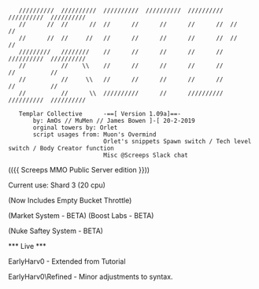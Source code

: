 

       //////////  //////////  //////////  //////////  //////////  //////////  //////////
       //      //  //      //  //      //      //      //      //  //          //
       //      //  //     //   //      //      //      //      //  //          //
       /////////   ////////    //      //      //      //      //  //////////  //////////
       //          //    \\    //      //      //      //      //          //          //
       //          //     \\   //      //      //      //      //          //          //
       //          //      \\  //////////      //      //////////  //////////  //////////

       Templar Collective      -==[ Version 1.09a]==- 
           by: AmOs // MuMen // James Bowen ]-[ 20-2-2019
           orginal towers by: Orlet
           script usages from: Muon's Overmind
                               Orlet's snippets Spawn switch / Tech level switch / Body Creator function
                               Misc @Screeps Slack chat
                               
(({{ Screeps MMO Public Server edition }}))

Current use: Shard 3 (20 cpu)

(Now Includes Empty Bucket Throttle)

(Market System - BETA) (Boost Labs - BETA)

(Nuke Saftey System - BETA)

***  Live  ***


EarlyHarv0 -  Extended from Tutorial

EarlyHarv0\Refined - Minor adjustments to syntax.
